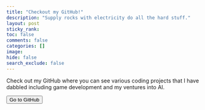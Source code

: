```yaml
---
title: "Checkout my GitHub!"
description: "Supply rocks with electricity do all the hard stuff."
layout: post
sticky_rank:
toc: false
comments: false
categories: []
image:
hide: false
search_exclude: false
---
```


[//]: # (TODO: Insert GitHub image)
[//]: # (TODO: Insert sneak peek image?)

Check out my GitHub where you can see various coding projects that I have 
dabbled including game development and my ventures into AI. 

<form 
action="https://github.com/ForBo7/">
    <input type="submit" value="Go to GitHub"/>
</form>
